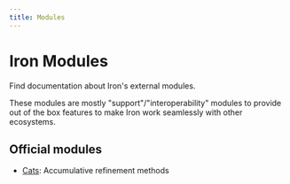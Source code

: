 ```yaml
---
title: Modules
---
```


# Iron Modules

Find documentation about Iron's external modules.

These modules are mostly "support"/"interoperability" modules to provide out of the box features to make Iron work seamlessly with other ecosystems.

## Official modules
- [Cats](cats.md): Accumulative refinement methods